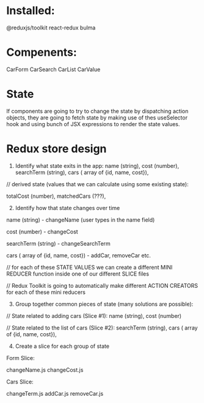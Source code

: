 # Installed:
@reduxjs/toolkit
react-redux
bulma

# Compenents:
CarForm
CarSearch
CarList
CarValue

# State

If components are going to try to change the state by dispatching action objects, they are going to fetch state by making use of thes useSelector hook and using bunch of JSX expressions to render the state values.

# Redux store design

1. Identify what state exits in the app:
name (string), 
cost (number), 
searchTerm (string),
cars ( array of {id, name, cost}),

// derived state (values that we can calculate using some existing state):

totalCost (number),
matchedCars (???),


2. Identify how that state changes over time

name (string) -  changeName (user types in the name field)

cost (number) - changeCost

searchTerm (string) - changeSearchTerm

cars ( array of {id, name, cost}) - addCar, removeCar etc.

// for each of these STATE VALUES we can create a different MINI REDUCER function inside one of our different SLICE files 

// Redux Toolkit is going to automatically make different ACTION CREATORS for each of these mini reducers

3. Group together common pieces of state (many solutions are possible):

// State related to adding cars (Slice #1):
name (string),
cost (number)

// State related to the list of cars (Slice #2):
searchTerm (string),
cars ( array of {id, name, cost}),


4. Create a slice for each group of state

Form Slice: 

changeName.js
changeCost.js

Cars Slice:

changeTerm.js
addCar.js
removeCar.js
